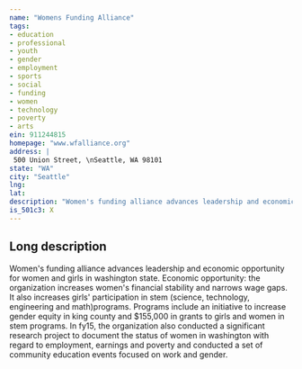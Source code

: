 ```yaml
---
name: "Womens Funding Alliance"
tags:
- education
- professional
- youth
- gender
- employment
- sports
- social
- funding
- women
- technology
- poverty
- arts
ein: 911244815
homepage: "www.wfalliance.org"
address: |
 500 Union Street, \nSeattle, WA 98101
state: "WA"
city: "Seattle"
lng: 
lat: 
description: "Women's funding alliance advances leadership and economic opportunity for women and girls in washington state. The organization shines a spotlight on pressing issues and brings solutions to philanthropy, community organizations, business and government. "
is_501c3: X
---
```


## Long description

Women's funding alliance advances leadership and economic opportunity for women and girls in washington state. Economic opportunity: the organization increases women's financial stability and narrows wage gaps. It also increases girls' participation in stem (science, technology, engineering and math)programs. Programs include an initiative to increase gender equity in king county and $155,000 in grants to girls and women in stem programs. In fy15, the organization also conducted a significant research project to document the status of women in washington with regard to employment, earnings and poverty and conducted a set of community education events focused on work and gender. 
